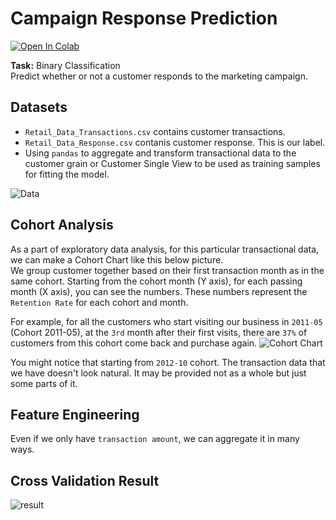 # Campaign Response Prediction

[![Open In Colab](https://colab.research.google.com/assets/colab-badge.svg)](https://colab.research.google.com/github/tanatiem/campaign-response/blob/main/notebooks/campaign_response_prediction.ipynb)

**Task:** Binary Classification  
Predict whether or not a customer responds to the marketing campaign.

## Datasets
- `Retail_Data_Transactions.csv` contains customer transactions.
- `Retail_Data_Response.csv` contanis customer response. This is our label.
- Using `pandas` to aggregate and transform transactional data to the customer grain or Customer Single View to be used as training samples for fitting the model.

![Data](https://user-images.githubusercontent.com/11977931/178426327-7a235d1f-594c-4c56-a1cb-9bcde402eb64.png)

## Cohort Analysis
As a part of exploratory data analysis, for this particular transactional data, we can make a Cohort Chart like this below picture.  
We group customer together based on their first transaction month as in the same cohort. Starting from the cohort month (Y axis), for each passing month (X axis), you can see the numbers. These numbers represent the `Retention Rate` for each cohort and month.  

For example, for all the customers who start visiting our business in `2011-05` (Cohort 2011-05), at the `3rd` month after their first visits, there are `37%` of customers from this cohort come back and purchase again.
![Cohort Chart](https://user-images.githubusercontent.com/11977931/178428530-2cbcd93e-2f11-4333-889d-1072da73bc75.png)

You might notice that starting from `2012-10` cohort. The transaction data that we have doesn't look natural. It may be provided not as a whole but just some parts of it.

## Feature Engineering
Even if we only have `transaction amount`, we can aggregate it in many ways.



## Cross Validation Result
![result](https://user-images.githubusercontent.com/11977931/178422443-2f78c03b-188e-4424-b56a-fb963b529e6d.png)
